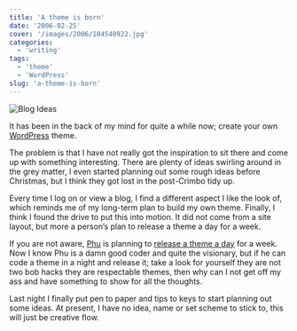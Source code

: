 ```yaml
---
title: 'A theme is born'
date: '2006-02-25'
cover: '/images/2006/104540922.jpg'
categories:
  - 'writing'
tags:
  - 'theme'
  - 'WordPress'
slug: 'a-theme-is-born'
---
```


![Blog Ideas](/images/2006/104540922.jpg)

It has been in the back of my mind for quite a while now; create your own [WordPress](https://wordpress.org) theme.

The problem is that I have not really got the inspiration to sit there and come up with something interesting. There are plenty of ideas swirling around in the grey matter, I even started planning out some rough ideas before Christmas, but I think they got lost in the post-Crimbo tidy up.

Every time I log on or view a blog, I find a different aspect I like the look of, which reminds me of my long-term plan to build my own theme. Finally, I think I found the drive to put this into motion. It did not come from a site layout, but more a person’s plan to release a theme a day for a week.

If you are not aware, [Phu](https://ifelse.co.uk) is planning to [release a theme a day](https://ifelse.co.uk/archives/2006/02/21/a-theme-a-day/) for a week. Now I know Phu is a damn good coder and quite the visionary, but if he can code a theme in a night and release it; take a look for yourself they are not two bob hacks they are respectable themes, then why can I not get off my ass and have something to show for all the thoughts.

Last night I finally put pen to paper and tips to keys to start planning out some ideas. At present, I have no idea, name or set scheme to stick to, this will just be creative flow.
